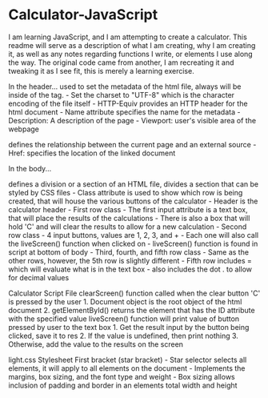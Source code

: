 # Calculator-JavaScript

I am learning JavaScript, and I am attempting to create a calculator. This readme will serve as a description of what I am creating, why I am creating
it, as well as any notes regarding functions I write, or elements I use along the way. The original code came from another, I am recreating it and tweaking
it as I see fit, this is merely a learning exercise.

In the header...
    <meta/> used to set the metadata of the html file, always will be inside of the <head></head> tag.
        - Set the charset to "UTF-8" which is the character encoding of the file itself
        - HTTP-Equiv provides an HTTP header for the html document
        - Name attribute specifies the name for the metadata
            - Description: A description of the page
            - Viewport: user's visible area of the webpage
   <link/> defines the relationship between the current page and an external source
        - Href: specifies the location of the linked document
        
In the body...
    <div></div> defines a division or a section of an HTML file, divides a section that can be styled by CSS files
            - Class attribute is used to show which row is being created, that will house the various buttons of the calculator
            - Header is the calculator header
            - First row class
                    - The first input attribute is a text box, that will place the results of the calculations
                    - There is also a box that will hold 'C' and will clear the results to allow for a new calculation
            - Second row class
                    - 4 input buttons, values are 1, 2, 3, and +
                    - Each one will also call the liveScreen() function when clicked on
                    - liveScreen() function is found in script at bottom of body
            - Third, fourth, and fifth row class
                    - Same as the other rows, however, the 5th row is slightly different
                    - Fifth row includes = which will evaluate what is in the text box
                    - also includes the dot . to allow for decimal values
    
Calculator Script File
    clearScreen() function called when the clear button 'C' is pressed by the user
            1. Document object is the root object of the html document
            2. getElementById() returns the element that has the ID attribute with the specified value
    liveScreen() function will print value of button pressed by user to the text box
            1. Get the result input by the button being clicked, save it to res
            2. If the value is undefined, then print nothing
            3. Otherwise, add the value to the results on the screen

light.css Stylesheet
    First bracket (star bracket)
            - Star selector selects all elements, it will apply to all elements on the document
            - Implements the margins, box sizing, and the font type and weight
            - Box sizing allows inclusion of padding and border in an elements total width and height
